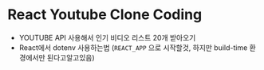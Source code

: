 # React Youtube Clone Coding

- YOUTUBE API 사용해서 인기 비디오 리스트 20개 받아오기
- React에서 dotenv 사용하는법 (`REACT_APP` 으로 시작할것, 하지만 build-time 환경에서만 된다고알고있음)
